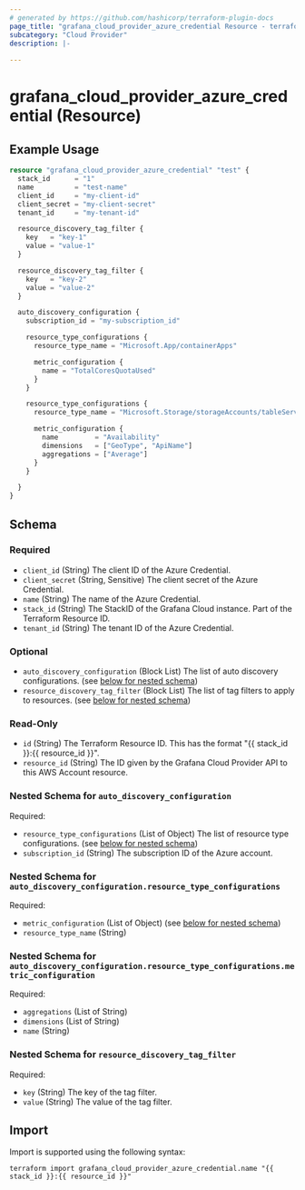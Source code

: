 ```yaml
---
# generated by https://github.com/hashicorp/terraform-plugin-docs
page_title: "grafana_cloud_provider_azure_credential Resource - terraform-provider-grafana"
subcategory: "Cloud Provider"
description: |-
  
---
```


# grafana_cloud_provider_azure_credential (Resource)



## Example Usage

```terraform
resource "grafana_cloud_provider_azure_credential" "test" {
  stack_id      = "1"
  name          = "test-name"
  client_id     = "my-client-id"
  client_secret = "my-client-secret"
  tenant_id     = "my-tenant-id"

  resource_discovery_tag_filter {
    key   = "key-1"
    value = "value-1"
  }

  resource_discovery_tag_filter {
    key   = "key-2"
    value = "value-2"
  }

  auto_discovery_configuration {
    subscription_id = "my-subscription_id"

    resource_type_configurations {
      resource_type_name = "Microsoft.App/containerApps"

      metric_configuration {
        name = "TotalCoresQuotaUsed"
      }
    }

    resource_type_configurations {
      resource_type_name = "Microsoft.Storage/storageAccounts/tableServices"

      metric_configuration {
        name         = "Availability"
        dimensions   = ["GeoType", "ApiName"]
        aggregations = ["Average"]
      }
    }

  }
}
```

<!-- schema generated by tfplugindocs -->
## Schema

### Required

- `client_id` (String) The client ID of the Azure Credential.
- `client_secret` (String, Sensitive) The client secret of the Azure Credential.
- `name` (String) The name of the Azure Credential.
- `stack_id` (String) The StackID of the Grafana Cloud instance. Part of the Terraform Resource ID.
- `tenant_id` (String) The tenant ID of the Azure Credential.

### Optional

- `auto_discovery_configuration` (Block List) The list of auto discovery configurations. (see [below for nested schema](#nestedblock--auto_discovery_configuration))
- `resource_discovery_tag_filter` (Block List) The list of tag filters to apply to resources. (see [below for nested schema](#nestedblock--resource_discovery_tag_filter))

### Read-Only

- `id` (String) The Terraform Resource ID. This has the format "{{ stack_id }}:{{ resource_id }}".
- `resource_id` (String) The ID given by the Grafana Cloud Provider API to this AWS Account resource.

<a id="nestedblock--auto_discovery_configuration"></a>
### Nested Schema for `auto_discovery_configuration`

Required:

- `resource_type_configurations` (List of Object) The list of resource type configurations. (see [below for nested schema](#nestedatt--auto_discovery_configuration--resource_type_configurations))
- `subscription_id` (String) The subscription ID of the Azure account.

<a id="nestedatt--auto_discovery_configuration--resource_type_configurations"></a>
### Nested Schema for `auto_discovery_configuration.resource_type_configurations`

Required:

- `metric_configuration` (List of Object) (see [below for nested schema](#nestedobjatt--auto_discovery_configuration--resource_type_configurations--metric_configuration))
- `resource_type_name` (String)

<a id="nestedobjatt--auto_discovery_configuration--resource_type_configurations--metric_configuration"></a>
### Nested Schema for `auto_discovery_configuration.resource_type_configurations.metric_configuration`

Required:

- `aggregations` (List of String)
- `dimensions` (List of String)
- `name` (String)




<a id="nestedblock--resource_discovery_tag_filter"></a>
### Nested Schema for `resource_discovery_tag_filter`

Required:

- `key` (String) The key of the tag filter.
- `value` (String) The value of the tag filter.

## Import

Import is supported using the following syntax:

```shell
terraform import grafana_cloud_provider_azure_credential.name "{{ stack_id }}:{{ resource_id }}"
```
